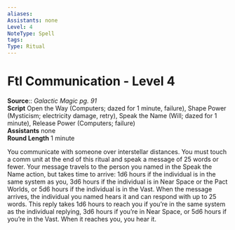 ```yaml
---
aliases: 
Assistants: none
Level: 4
NoteType: Spell
tags: 
Type: Ritual 
---
```


# Ftl Communication - Level 4

**Source**:: _Galactic Magic pg. 91_  
**Script** Open the Way (Computers; dazed for 1 minute, failure), Shape Power (Mysticism; electricity damage, retry), Speak the Name (Will; dazed for 1 minute), Release Power (Computers; failure)  
**Assistants** none  
**Round Length** 1 minute

You communicate with someone over interstellar distances. You must touch a comm unit at the end of this ritual and speak a message of 25 words or fewer. Your message travels to the person you named in the Speak the Name action, but takes time to arrive: 1d6 hours if the individual is in the same system as you, 3d6 hours if the individual is in Near Space or the Pact Worlds, or 5d6 hours if the individual is in the Vast. When the message arrives, the individual you named hears it and can respond with up to 25 words. This reply takes 1d6 hours to reach you if you’re in the same system as the individual replying, 3d6 hours if you’re in Near Space, or 5d6 hours if you’re in the Vast. When it reaches you, you hear it.
